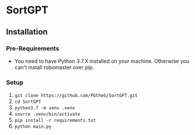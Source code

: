 # SortGPT


## Installation

### Pre-Requirements

- You need to have Python 3.7.X installed on your machine. Otherwise you can't install robomaster over pip.

### Setup
1. `git clone https://github.com/PGtheG/SortGPT.git`
2. `cd SortGPT`
3. `python3.7 -m venv .venv`
4. `source .venv/bin/activate`
5. `pip install -r requirements.txt`
6. `python main.py`


